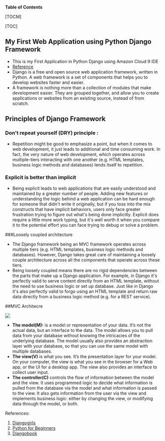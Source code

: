 **Table of Contents**

[TOCM]

[TOC]

## My First Web Application using Python Django Framework

- This is my First Application in Python Django using Amazon Cloud 9 IDE 
- [Reference](https://tutorial.djangogirls.org/en/ )
- Django is a free and open source web application framework, written in Python. A web framework is a set of components that helps you to develop websites faster and easier.
- A framework is nothing more than a collection of modules that make development easier. They are grouped together, and allow you to create applications or websites from an existing source, instead of from scratch.


## Principles of Django Framework
### Don't repeat yourself (DRY) principle :
- Repetition might be good to emphasize a point, but when it comes to web development, it just leads to additional and time consuming work. In fact, the very nature of web development, which operates across multiple-tiers interacting with one another (e.g. HTML templates, business logic methods and databases) lends itself to repetition.
### Explicit is better than implicit
- Being explicit leads to web applications that are easily understood and maintained by a greater number of people. Adding new features or understanding the logic behind a web application can be hard enough for someone that didn't write it originally, but if you toss into the mix constructs that have implicit behaviors, users only face greater frustration trying to figure out what's being done implicitly. Explicit does require a little more work typing, but it's well worth it when you compare it to the potential effort you can face trying to debug or solve a problem.

###Loosely coupled architecture
- The Django framework being an MVC framework operates across multiple tiers (e.g. HTML templates, business logic methods and databases). However, Django takes great care of maintaining a loosely couple architecture across all the components that operate across these tiers.
- Being loosely coupled means there are no rigid dependencies between the parts that make up a Django application. For example, in Django it's perfectly valid to serve content directly from an HTML template, without the need to use business logic or set up database. Just like in Django it's also perfectly valid to forgo using an HTML template and return raw data directly from a business logic method (e.g. for a REST service).

##MVC Architecre

![](https://www.tutorialspoint.com/django/images/django_mvc_mvt_pattern.jpg)

- **The model(M):** is a model or representation of your data. It’s not the actual data, but an interface to the data. The model allows you to pull data from your database without knowing the intricacies of the underlying database. The model usually also provides an abstraction layer with your database, so that you can use the same model with multiple databases.
- **The view(V)** is what you see. It’s the presentation layer for your model. On your computer,
the view is what you see in the browser for a Web app, or the UI for a desktop app. The view also provides an interface to collect user input.
- **The controller(C)** controls the flow of information between the model and the view. It uses programmed logic to decide what information is pulled from the database via the model and what information is passed to the view. It also gets information from the user via the view and implements business logic: either by changing the view, or modifying data through the model, or both.

References:
1. [Djangogirls](https://tutorial.djangogirls.org/en/ )
2. [Python for Beginners](http://www.pythonforbeginners.com/learn-python/what-is-django/)
3. [Djangobook](https://djangobook.com/model-view-controller-design-pattern/)